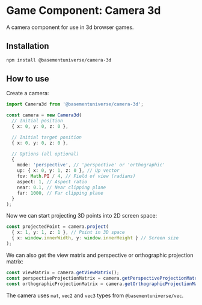 # Game Component: Camera 3d

A camera component for use in 3d browser games.

## Installation

```bash
npm install @basementuniverse/camera-3d
```

## How to use

Create a camera:

```ts
import Camera3d from '@basementuniverse/camera-3d';

const camera = new Camera3d(
  // Initial position
  { x: 0, y: 0, z: 0 },

  // Initial target position
  { x: 0, y: 0, z: 0 },

  // Options (all optional)
  {
    mode: 'perspective', // 'perspective' or 'orthographic'
    up: { x: 0, y: 1, z: 0 }, // Up vector
    fov: Math.PI / 4, // Field of view (radians)
    aspect: 1, // Aspect ratio
    near: 0.1, // Near clipping plane
    far: 1000, // Far clipping plane
  }
);
```

Now we can start projecting 3D points into 2D screen space:

```ts
const projectedPoint = camera.project(
  { x: 1, y: 1, z: 1 }, // Point in 3D space
  { x: window.innerWidth, y: window.innerHeight } // Screen size
);
```

We can also get the view matrix and perspective or orthographic projection matrix:

```ts
const viewMatrix = camera.getViewMatrix();
const perspectiveProjectionMatrix = camera.getPerspectiveProjectionMatrix();
const orthographicProjectionMatrix = camera.getOrthographicProjectionMatrix();
```

The camera uses `mat`, `vec2` and `vec3` types from `@basementuniverse/vec`.
